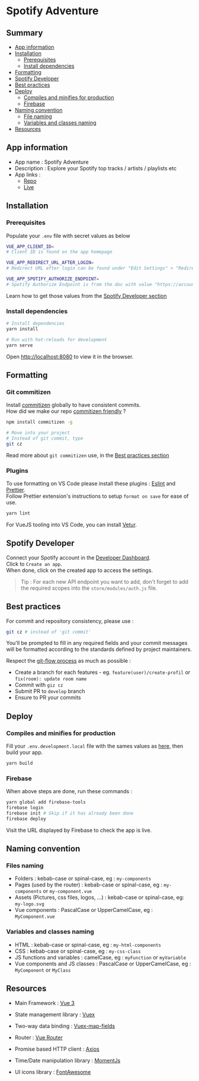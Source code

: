 # Spotify Adventure

## Summary

- [App information](#app-information)
- [Installation](#installation)
  - [Prerequisites](#prerequisites)
  - [Install dependencies](#install-dependencies)
- [Formatting](#formatting)
- [Spotify Developer](#spotify-developer)
- [Best practices](#best-practices)
- [Deploy](#deploy)
  - [Compiles and minifies for production](#compiles-and-minifies-for-production)
  - [Firebase](#firebase)
- [Naming convention](#naming-convention)
  - [File naming](#files-naming)
  - [Variables and classes naming](#variables-and-classes-naming)
- [Resources](#resources)

## App information

- App name : Spotify Adventure
- Description : Explore your Spotify top tracks / artists / playlists etc
- App links :
  - [Repo](https://github.com/CharlesCharly/spotify-adventure)
  - [Live](https://spotify-adventure.web.app/)

## Installation

### Prerequisites

Populate your `.env` file with secret values as below

```sh
VUE_APP_CLIENT_ID=
# Client ID is found on the app homepage

VUE_APP_REDIRECT_URL_AFTER_LOGIN=
# Redirect URL after login can be found under "Edit Settings" > "Redirect URIs"

VUE_APP_SPOTIFY_AUTHORIZE_ENDPOINT=
# Spotify Authorize Endpoint is from the doc with value "https://accounts.spotify.com/authorize"
```

Learn how to get those values from the [Spotify Developer section](#spotify-developer)

### Install dependencies

```sh
# Install dependencies
yarn install

# Run with hot-reloads for development
yarn serve
```

Open [http://localhost:8080](http://localhost:8080) to view it in the browser.

## Formatting

### Git commitizen

Install [commitizen](http://commitizen.github.io/cz-cli/) globally to have consistent commits.\
How did we make our repo [commitizen friendly](https://github.com/commitizen/cz-cli#making-your-repo-commitizen-friendly) ?

```sh
npm install commitizen -g

# Move into your project
# Instead of git commit, type
git cz
```

Read more about `git commitizen` use, in the [Best practices section](#best-practices)

### Plugins

To use formatting on VS Code please install these plugins : [Eslint](https://marketplace.visualstudio.com/items?itemName=dbaeumer.vscode-eslint) and [Prettier](https://marketplace.visualstudio.com/items?itemName=esbenp.prettier-vscode).\
Follow Prettier extension's instructions to setup `format on save` for ease of use.

```sh
yarn lint
```

For VueJS tooling into VS Code, you can install [Vetur](https://marketplace.visualstudio.com/items?itemName=octref.vetur).

## Spotify Developer

Connect your Spotify account in the [Developer Dashboard](https://developer.spotify.com/dashboard/applications).\
Click to `Create an app`.\
When done, click on the created app to access the settings.

> Tip : For each new API endpoint you want to add, don't forget to add the required scopes into the `store/modules/auth.js` file.

## Best practices

For commit and repository consistency, please use :

```sh
git cz # instead of 'git commit'
```

You'll be prompted to fill in any required fields and your commit messages will be formatted according to the standards defined by project maintainers.

Respect the [git-flow process](https://danielkummer.github.io/git-flow-cheatsheet/index.fr_FR.html) as much as possible :

- Create a branch for each features - eg. `feature(user)/create-profil` or `fix(room): update room name`
- Commit with `giz cz`
- Submit PR to `develop` branch
- Ensure to PR your commits

## Deploy

### Compiles and minifies for production

Fill your `.env.development.local` file with the sames values as [here](#prerequisites), then build your app.

```sh
yarn build
```

### Firebase

When above steps are done, run these commands :

```sh
yarn global add firebase-tools
firebase login
firebase init # Skip if it has already been done
firebase deploy
```

Visit the URL displayed by Firebase to check the app is live.

## Naming convention

### Files naming

- Folders : kebab-case or spinal-case, eg : `my-components`
- Pages (used by the router) : kebab-case or spinal-case, eg : `my-components` or `my-component.vue`
- Assets (Pictures, css files, logos, ...) : kebab-case or spinal-case, eg: `my-logo.svg`
- Vue components : PascalCase or UpperCamelCase, eg : `MyComponent.vue`

### Variables and classes naming

- HTML : kebab-case or spinal-case, eg : `my-html-components`
- CSS : kebab-case or spinal-case, eg : `my-css-class`
- JS functions and variables : camelCase, eg : `myFunction` or `myVariable`
- Vue components and JS classes : PascalCase or UpperCamelCase, eg : `MyComponent` or `MyClass`

## Resources

- Main Framework : [Vue 3](https://v3.vuejs.org/)
- State management library : [Vuex](https://vuex.vuejs.org/)
- Two-way data binding : [Vuex-map-fields](https://github.com/maoberlehner/vuex-map-fields)
- Router : [Vue Router](https://router.vuejs.org/)

- Promise based HTTP client : [Axios](https://github.com/axios/axios)
- Time/Date manipulation library : [MomentJs](https://momentjs.com/)
- UI icons library : [FontAwesome](https://fontawesome.com/v5.15/icons?d=gallery&p=2)

